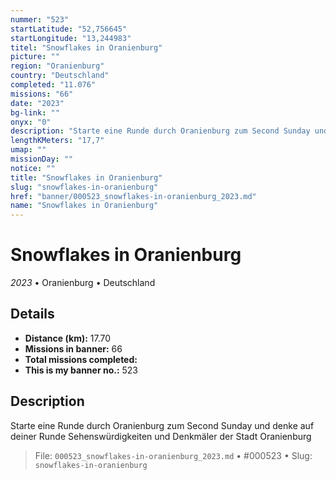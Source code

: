 ```yaml
---
nummer: "523"
startLatitude: "52,756645"
startLongitude: "13,244983"
titel: "Snowflakes in Oranienburg"
picture: ""
region: "Oranienburg"
country: "Deutschland"
completed: "11.076"
missions: "66"
date: "2023"
bg-link: ""
onyx: "0"
description: "Starte eine Runde durch Oranienburg zum Second Sunday und denke auf deiner Runde Sehenswürdigkeiten und Denkmäler der Stadt Oranienburg"
lengthKMeters: "17,7"
umap: ""
missionDay: ""
notice: ""
title: "Snowflakes in Oranienburg"
slug: "snowflakes-in-oranienburg"
href: "banner/000523_snowflakes-in-oranienburg_2023.md"
name: "Snowflakes in Oranienburg"
---
```

# Snowflakes in Oranienburg

*2023* • Oranienburg • Deutschland





## Details
- **Distance (km):** 17.70
- **Missions in banner:** 66
- **Total missions completed:** 
- **This is my banner no.:** 523



## Description
Starte eine Runde durch Oranienburg zum Second Sunday und denke auf deiner Runde Sehenswürdigkeiten und Denkmäler der Stadt Oranienburg




> File: `000523_snowflakes-in-oranienburg_2023.md` • #000523 • Slug: `snowflakes-in-oranienburg`
